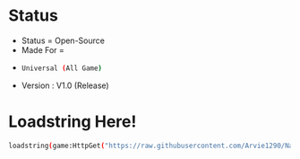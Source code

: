 # Status
- Status = Open-Source
- Made For =
- ```bash
  Universal (All Game)
  ```
- Version : V1.0 (Release)


# Loadstring Here!
```bash
loadstring(game:HttpGet("https://raw.githubusercontent.com/Arvie1290/Natural_Disaster/Currently-Position-Player/CPP.lua"))()
```
